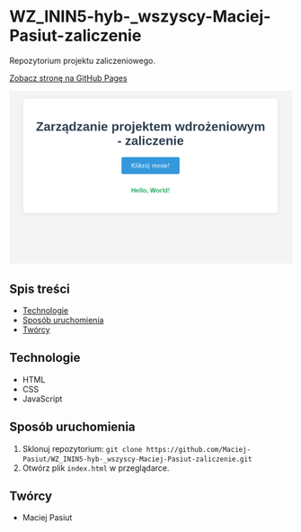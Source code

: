 # WZ_ININ5-hyb-_wszyscy-Maciej-Pasiut-zaliczenie

Repozytorium projektu zaliczeniowego.

[Zobacz stronę na GitHub Pages](https://maciej-pasiut.github.io/Maciej-Pasiut-WZ_ININ5-hyb-_wszyscy-Maciej-Pasiut-zaliczenie/)

![Zrzut ekranu strony głównej](./img/home-page.png)

## Spis treści
- [Technologie](#technologie)
- [Sposób uruchomienia](#sposób-uruchomienia)
- [Twórcy](#twórcy)

## Technologie
- HTML
- CSS
- JavaScript

## Sposób uruchomienia
1. Sklonuj repozytorium: `git clone https://github.com/Maciej-Pasiut/WZ_ININ5-hyb-_wszyscy-Maciej-Pasiut-zaliczenie.git`
2. Otwórz plik `index.html` w przeglądarce.

## Twórcy
- Maciej Pasiut
